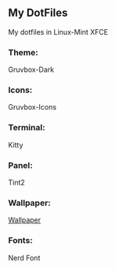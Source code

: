 ## My DotFiles

My dotfiles in Linux-Mint XFCE

### Theme:
  Gruvbox-Dark
### Icons:
  Gruvbox-Icons
### Terminal:
  Kitty
### Panel:
  Tint2
### Wallpaper: 
  [Wallpaper](#)
### Fonts:
  Nerd Font

